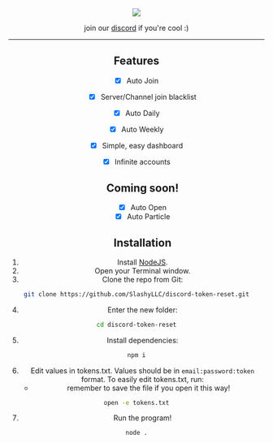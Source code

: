 <div align="center">
  <img src="https://github.com/VillainsRule/Rumbler/assets/101288516/e0f2b728-bc6f-46c7-a121-a07d5f0746ff">
  <p>join our <a href="https://discord.gg/BJCms66bcu">discord</a> if you're cool :)</p>
  <hr>
  <h2>Features</h2>
  <p align="left">
    
    
- [x] Auto Join
   - [x] Server/Channel join blacklist
- [x] Auto Daily
- [x] Auto Weekly
- [x] Simple, easy dashboard
- [x] Infinite accounts
    
    
  </p>
  <h2>Coming soon!</h2>
  <p align="left">
    
    
    - [x] Auto Open
    - [x] Auto Particle
   
  </p>
  <h2>Installation</h2>

  
1. Install [NodeJS](https://nodejs.org/en/download/current).
2. Open your Terminal window.
3. Clone the repo from Git:
```bash
git clone https://github.com/SlashyLLC/discord-token-reset.git
```
4. Enter the new folder:
```bash
cd discord-token-reset
```
5. Install dependencies:
```bash
npm i
```
6. Edit values in tokens.txt. Values should be in `email:password:token` format. To easily edit tokens.txt, run:
     - remember to save the file if you open it this way!
```bash
open -e tokens.txt
```
7. Run the program!
```bash
node .
```

  
</div>
